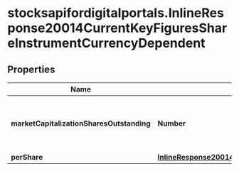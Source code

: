 # stocksapifordigitalportals.InlineResponse20014CurrentKeyFiguresShareInstrumentCurrencyDependent

## Properties

Name | Type | Description | Notes
------------ | ------------- | ------------- | -------------
**marketCapitalizationSharesOutstanding** | **Number** | Market capitalization based on the number of outstanding shares. | [optional] 
**perShare** | [**InlineResponse20014CurrentKeyFiguresShareInstrumentCurrencyDependentPerShare**](InlineResponse20014CurrentKeyFiguresShareInstrumentCurrencyDependentPerShare.md) |  | [optional] 


